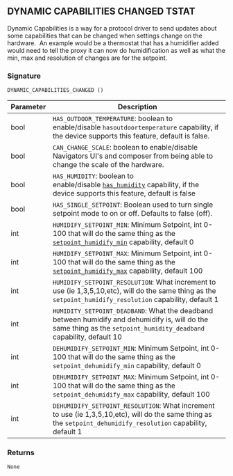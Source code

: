 ## DYNAMIC CAPABILITIES CHANGED TSTAT

Dynamic Capabilities is a way for a protocol driver to send updates about some capabilities that can be changed when settings change on the hardware.  An example would be a thermostat that has a humidifier added would need to tell the proxy it can now do humidification as well as what the min, max and resolution of changes are for the setpoint. 

### Signature

`DYNAMIC_CAPABILITIES_CHANGED ()`


| Parameter | Description |
| --- | --- |
| bool | `HAS_OUTDOOR_TEMPERATURE`: boolean to enable/disable `hasoutdoortemperature` capability, if the device supports this feature, default is false. |
| bool | `CAN_CHANGE_SCALE`: boolean to enable/disable Navigators UI's and composer from being able to change the scale of the hardware. |
| bool | `HAS_HUMIDITY`: boolean to enable/disable [`has_humidity`][1] capability, if the device supports this feature, default is false |
| bool | `HAS_SINGLE_SETPOINT`: Boolean used to turn single setpoint mode to on or off. Defaults to false (off). |
| int | `HUMIDIFY_SETPOINT_MIN`: Minimum Setpoint, int 0-100 that will do the same thing as the [`setpoint_humidify_min`][2] capability, default 0 |
| int | `HUMIDIFY_SETPOINT_MAX`: Minimum Setpoint, int 0-100 that will do the same thing as the [`setpoint_humidify_max`][3] capability, default 100 |
| int | `HUMIDIFY_SETPOINT_RESOLUTION`:  What increment to use (ie 1,3,5,10,etc), will do the same thing as the `setpoint_humidify_resolution` capability, default 1 |
| int | `HUMIDITY_SETPOINT_DEADBAND`: What the deadband between humidify and dehumidify is, will do the same thing as the `setpoint_humidity_deadband` capability, default 10 |
| int | `DEHUMIDIFY_SETPOINT_MIN`: Minimum Setpoint, int 0-100 that will do the same thing as the `setpoint_dehumidify_min` capability, default 0 |
| int | `DEHUMIDIFY_SETPOINT_MAX`: Minimum Setpoint, int 0-100 that will do the same thing as the `setpoint_dehumidify_max` capability, default 100 |
| int | `DEHUMIDIFY_SETPOINT_RESOLUTION`: What increment to use (ie 1,3,5,10,etc), will do the same thing as the `setpoint_dehumidify_resolution` capability, default 1 |


### Returns

`None`


[1]:	https://control4.github.io/docs-driverworks-proxyprotocol/#thermostat-capabilities
[2]:	https://control4.github.io/docs-driverworks-proxyprotocol/#thermostat-capabilities
[3]:	https://control4.github.io/docs-driverworks-proxyprotocol/#thermostat-capabilities